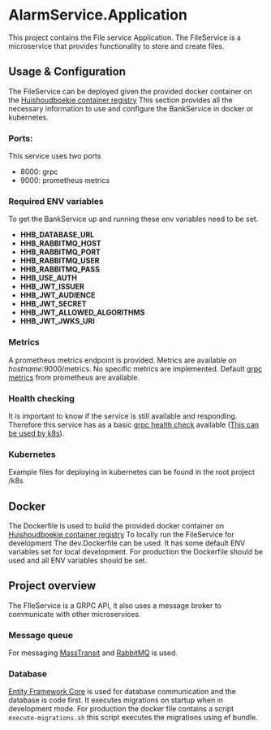 # AlarmService.Application
This project contains the File service Application. The FileService is a microservice that provides functionality to store and create files.

## Usage & Configuration
The FileService can be deployed given the provided docker container on the [Huishoudboekje container registry](https://gitlab.com/commonground/huishoudboekje/app-new/container_registry/2555558)
This section provides all the necessary information to use and configure the BankService in docker or kubernetes.

### Ports:
This service uses two ports
- 8000: grpc
- 9000: prometheus metrics

### Required ENV variables
To get the BankService up and running these env variables need to be set.
- **HHB_DATABASE_URL**
- **HHB_RABBITMQ_HOST**
- **HHB_RABBITMQ_PORT**
- **HHB_RABBITMQ_USER**
- **HHB_RABBITMQ_PASS**
- **HHB_USE_AUTH**
- **HHB_JWT_ISSUER**
- **HHB_JWT_AUDIENCE**
- **HHB_JWT_SECRET**
- **HHB_JWT_ALLOWED_ALGORITHMS**
- **HHB_JWT_JWKS_URI**

### Metrics
A prometheus metrics endpoint is provided. Metrics are available on _hostname_:9000/metrics. No specific metrics are implemented. Default [grpc metrics](https://github.com/prometheus-net/prometheus-net/tree/master/Prometheus.AspNetCore.Grpc) from prometheus are available.

### Health checking
It is important to know if the service is still available and responding. Therefore this service has as a basic [grpc health check](https://learn.microsoft.com/en-us/aspnet/core/grpc/health-checks?view=aspnetcore-7.0) available ([This can be used by k8s](https://learn.microsoft.com/en-us/aspnet/core/grpc/health-checks?view=aspnetcore-7.0)).

### Kubernetes
Example files for deploying in kubernetes can be found in the root project /k8s

## Docker
The Dockerfile is used to build the provided docker container on [Huishoudboekje container registry](https://gitlab.com/commonground/huishoudboekje/app-new/container_registry/2555558)
To locally run the FileService for development The dev.Dockerfile can be used. It has some default ENV variables set for local development.
For production the Dockerfile should be used and all ENV variables should be set.

## Project overview
The FIleService is a GRPC API, it also uses a message broker to communicate with other microservices.

### Message queue
For messaging [MassTransit](https://masstransit.io/) and [RabbitMQ](https://www.rabbitmq.com/) is used.

### Database
[Entity Framework Core](https://learn.microsoft.com/en-us/ef/core/) is used for database communication and the database is code first.
It executes migrations on startup when in development mode.
For production the docker file contains a script `execute-migrations.sh` this script executes the migrations using ef bundle.



